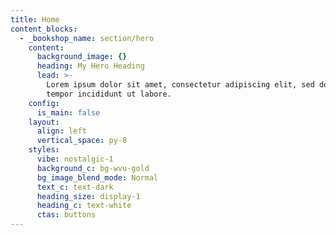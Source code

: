 ```yaml
---
title: Home
content_blocks:
  - _bookshop_name: section/hero
    content:
      background_image: {}
      heading: My Hero Heading
      lead: >-
        Lorem ipsum dolor sit amet, consectetur adipiscing elit, sed do eiusmod
        tempor incididunt ut labore.
    config:
      is_main: false
    layout:
      align: left
      vertical_space: py-8
    styles:
      vibe: nostalgic-1
      background_c: bg-wvu-gold
      bg_image_blend_mode: Normal
      text_c: text-dark
      heading_size: display-1
      heading_c: text-white
      ctas: buttons
---
```

